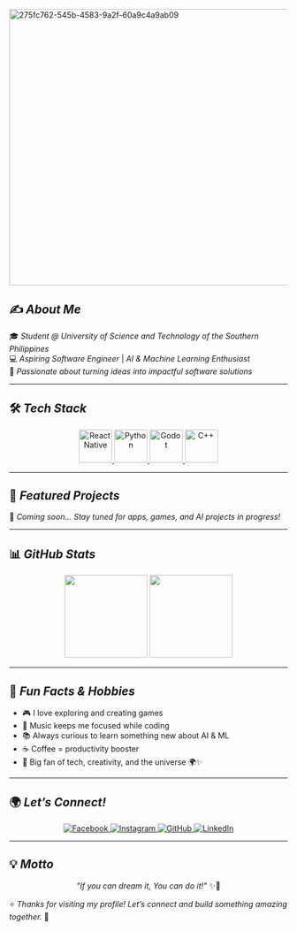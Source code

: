 <img width="1500" height="500" alt="275fc762-545b-4583-9a2f-60a9c4a9ab09" src="https://github.com/user-attachments/assets/b7969019-32e5-4142-8dee-d3cb88fc0524" />



## ✍️ *About Me*  
🎓 *Student @ University of Science and Technology of the Southern Philippines*  
💻 *Aspiring Software Engineer* | *AI & Machine Learning Enthusiast*  
🌟 *Passionate about turning ideas into impactful software solutions*  

---

## 🛠️ *Tech Stack*  
<p align="center">
  <a href="https://reactnative.dev/" target="_blank">
    <img src="https://cdn.jsdelivr.net/gh/devicons/devicon/icons/react/react-original-wordmark.svg" alt="React Native" width="60" height="60"/>
  </a>
  <a href="https://www.python.org/" target="_blank">
    <img src="https://cdn.jsdelivr.net/gh/devicons/devicon/icons/python/python-original.svg" alt="Python" width="60" height="60"/>
  </a>
  <a href="https://godotengine.org/" target="_blank">
    <img src="https://cdn.jsdelivr.net/gh/devicons/devicon/icons/godot/godot-original.svg" alt="Godot" width="60" height="60"/>
  </a>
  <a href="https://isocpp.org/" target="_blank">
    <img src="https://cdn.jsdelivr.net/gh/devicons/devicon/icons/cplusplus/cplusplus-original.svg" alt="C++" width="60" height="60"/>
  </a>
</p>

---

## 📌 *Featured Projects*  
🚧 *Coming soon… Stay tuned for apps, games, and AI projects in progress!*  

---

## 📊 *GitHub Stats*  
<p align="center">
  <img src="https://github-readme-stats.vercel.app/api?username=RonaldSalig&show_icons=true&theme=radical" height="150"/>
  <img src="https://github-readme-stats.vercel.app/api/top-langs/?username=RonaldSalig&layout=compact&theme=radical" height="150"/>
</p>

---

## 🎉 *Fun Facts & Hobbies*  
- 🎮 I love exploring and creating games  
- 🎵 Music keeps me focused while coding  
- 📚 Always curious to learn something new about AI & ML  
- ☕ Coffee = productivity booster  
- 🌌 Big fan of tech, creativity, and the universe 🌍✨  

---

## 🌍 *Let’s Connect!*  
<p align="center">
  <a href="https://www.facebook.com/miles.venson.90/" target="_blank">
    <img src="https://img.icons8.com/fluency/60/facebook.png" alt="Facebook"/>
  </a>
  <a href="https://www.instagram.com/saligronald/" target="_blank">
    <img src="https://img.icons8.com/fluency/60/instagram-new.png" alt="Instagram"/>
  </a>
  <a href="https://github.com/ronaldsalig" target="_blank">
    <img src="https://img.icons8.com/fluency/60/github.png" alt="GitHub"/>
  </a>
  <a href="https://linkedin.com/in/yourprofile" target="_blank">
    <img src="https://img.icons8.com/fluency/60/linkedin.png" alt="LinkedIn"/>
  </a>
</p>

---

## 💡 *Motto*  
<p align="center">
  <em>"If you can dream it, You can do it!"</em> ✨🚀
</p>




⭐️ _Thanks for visiting my profile! Let’s connect and build something amazing together._ 🚀
